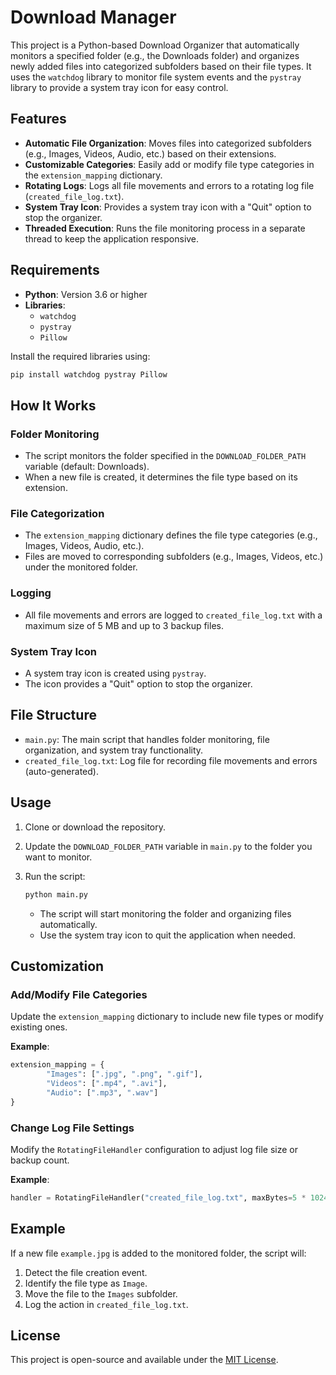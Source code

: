 # Download Manager

This project is a Python-based Download Organizer that automatically monitors a specified folder (e.g., the Downloads folder) and organizes newly added files into categorized subfolders based on their file types. It uses the `watchdog` library to monitor file system events and the `pystray` library to provide a system tray icon for easy control.

## Features

- **Automatic File Organization**: Moves files into categorized subfolders (e.g., Images, Videos, Audio, etc.) based on their extensions.
- **Customizable Categories**: Easily add or modify file type categories in the `extension_mapping` dictionary.
- **Rotating Logs**: Logs all file movements and errors to a rotating log file (`created_file_log.txt`).
- **System Tray Icon**: Provides a system tray icon with a "Quit" option to stop the organizer.
- **Threaded Execution**: Runs the file monitoring process in a separate thread to keep the application responsive.

## Requirements

- **Python**: Version 3.6 or higher
- **Libraries**:
    - `watchdog`
    - `pystray`
    - `Pillow`

Install the required libraries using:

```bash
pip install watchdog pystray Pillow
```

## How It Works

### Folder Monitoring

- The script monitors the folder specified in the `DOWNLOAD_FOLDER_PATH` variable (default: Downloads).
- When a new file is created, it determines the file type based on its extension.

### File Categorization

- The `extension_mapping` dictionary defines the file type categories (e.g., Images, Videos, Audio, etc.).
- Files are moved to corresponding subfolders (e.g., Images, Videos, etc.) under the monitored folder.

### Logging

- All file movements and errors are logged to `created_file_log.txt` with a maximum size of 5 MB and up to 3 backup files.

### System Tray Icon

- A system tray icon is created using `pystray`.
- The icon provides a "Quit" option to stop the organizer.

## File Structure

- `main.py`: The main script that handles folder monitoring, file organization, and system tray functionality.
- `created_file_log.txt`: Log file for recording file movements and errors (auto-generated).

## Usage

1. Clone or download the repository.
2. Update the `DOWNLOAD_FOLDER_PATH` variable in `main.py` to the folder you want to monitor.
3. Run the script:

     ```bash
     python main.py
     ```

     - The script will start monitoring the folder and organizing files automatically.
     - Use the system tray icon to quit the application when needed.

## Customization

### Add/Modify File Categories

Update the `extension_mapping` dictionary to include new file types or modify existing ones.

**Example**:

```python
extension_mapping = {
        "Images": [".jpg", ".png", ".gif"],
        "Videos": [".mp4", ".avi"],
        "Audio": [".mp3", ".wav"]
}
```

### Change Log File Settings

Modify the `RotatingFileHandler` configuration to adjust log file size or backup count.

**Example**:

```python
handler = RotatingFileHandler("created_file_log.txt", maxBytes=5 * 1024 * 1024, backupCount=3)
```

## Example

If a new file `example.jpg` is added to the monitored folder, the script will:

1. Detect the file creation event.
2. Identify the file type as `Image`.
3. Move the file to the `Images` subfolder.
4. Log the action in `created_file_log.txt`.

## License

This project is open-source and available under the [MIT License](LICENSE).